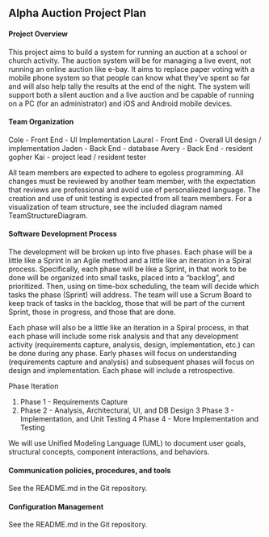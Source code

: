 ## Alpha Auction Project Plan

#### Project Overview
This project aims to build a system for running an auction at a school or church activity.
The auction system will be for managing a live event, not running an online auction like e-bay. It aims to replace paper voting with a mobile phone system so that people can know what they’ve spent so far and will also help tally the results at the end of the night. The system will support both a silent auction and a live auction and be capable of running on a PC (for an administrator) and iOS and Android mobile devices.

#### Team Organization
Cole - Front End - UI Implementation
Laurel - Front End - Overall UI design / implementation
Jaden - Back End - database
Avery - Back End - resident gopher
Kai - project lead / resident tester

All team members are expected to adhere to egoless programming. All changes must be reviewed by another team member, with the expectation that reviews are professional and avoid use of personaliezed language. The creation and use of unit testing is expected from all team members. For a visualization of team structure, see the included diagram named TeamStructureDiagram.

#### Software Development Process
The development will be broken up into five phases.  Each phase will be a little like a Sprint in an Agile method and a little like an iteration in a Spiral process.  Specifically, each phase will be like a Sprint, in that work to be done will be organized into small tasks, placed into a “backlog”, and prioritized.   Then, using on time-box scheduling, the team will decide which tasks the phase (Sprint) will address.  The team will use a Scrum Board to keep track of tasks in the backlog, those that will be part of the current Sprint, those in progress, and those that are done.

Each phase will also be a little like an iteration in a Spiral process, in that each phase will include some risk analysis and that any development activity (requirements capture, analysis, design, implementation, etc.) can be done during any phase.  Early phases will focus on understanding (requirements capture and analysis) and subsequent phases will focus on design and implementation.  Each phase will include a retrospective.

Phase	Iteration
1.	Phase 1 - Requirements Capture
2.	Phase 2 - Analysis, Architectural, UI, and DB Design
3	Phase 3 - Implementation, and Unit Testing
4	Phase 4 - More Implementation and Testing 

We will use Unified Modeling Language (UML) to document user goals, structural concepts, component interactions, and behaviors.

#### Communication policies, procedures, and tools
See the README.md in the Git repository.

#### Configuration Management
See the README.md in the Git repository.

